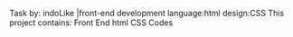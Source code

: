 Task by: indoLike |front-end development
language:html design:CSS
This project contains:
Front End html CSS Codes 
